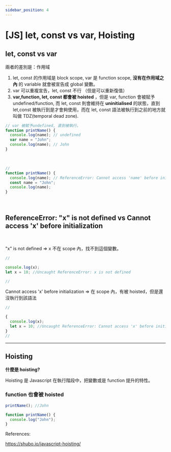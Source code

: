 ```yaml
---
sidebar_position: 4
---
```


# [JS] let, const vs var, Hoisting

## let, const vs var

兩者的差別是：作用域

1. let, const 的作用域是 block scope, var 是 function scope, **沒有在作用域之內** 的 variable 就會被宣告成 global 變數。
2. var 可以重複宣告，let, const 不行 （但是可以重新復值）
3. **var,function, let, const 都會被 hoisted** ，但是 var, function 會被賦予 undefined/function, 而 let, const 則會維持在 **uninitialised** 的狀態，直到 let,const 被執行到是才會夠使用，而在 let, const 語法被執行到之前的地方就叫做 TDZ(temporal dead zone).

```js
// var 被賦予undefined, 直到被執行。
function printName() {
  console.log(name); // undefined
  var name = "John";
  console.log(name); // John
}
```

&nbsp;
&nbsp;

```js
//
function printName() {
  console.log(name); // ReferenceError: Cannot access 'name' before initialization
  const name = "John";
  console.log(name);
}
```

&nbsp;

## ReferenceError: "x" is not defined vs Cannot access 'x' before initialization

&nbsp;

"x" is not defined => x 不在 scope 內，找不到這個變數。

```js
//

console.log(x);
let x = 10; //Uncaught ReferenceError: x is not defined

//
```

Cannot access 'x' before initialization => 在 scope 內，有被 hoisted，但是還沒執行到該語法

```js
//

{
  console.log(x);
  let x = 10; //Uncaught ReferenceError: Cannot access 'x' before initialization
}
//
```

---

## Hoisting

**什麼是 hoisting?**

Hoisting 是 Javascript 在執行階段中，把變數或是 function 提升的特性。

### function 也會被 hoisted

```js
printName(); //John

function printName() {
  console.log("John");
}
```

References:

https://shubo.io/javascript-hoisting/
